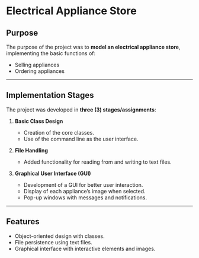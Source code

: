 # Electrical Appliance Store

## Purpose
The purpose of the project was to **model an electrical appliance store**, implementing the basic functions of:
- Selling appliances  
- Ordering appliances  

---

## Implementation Stages
The project was developed in **three (3) stages/assignments**:

1. **Basic Class Design**  
   - Creation of the core classes.  
   - Use of the command line as the user interface.  

2. **File Handling**  
   - Added functionality for reading from and writing to text files.  

3. **Graphical User Interface (GUI)**  
   - Development of a GUI for better user interaction.  
   - Display of each appliance’s image when selected.  
   - Pop-up windows with messages and notifications.  

---

## Features
- Object-oriented design with classes.  
- File persistence using text files.  
- Graphical interface with interactive elements and images.  
